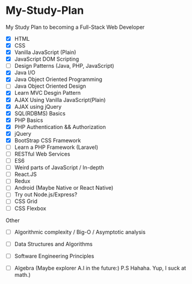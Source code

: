 # My-Study-Plan
My Study Plan to becoming a Full-Stack Web Developer

- [X] HTML
- [X] CSS
- [X] Vanilla JavaScript (Plain)
- [X] JavaScript DOM Scripting
- [ ] Design Patterns (Java, PHP, JavaScript)
- [x] Java I/O
- [x] Java Object Oriented Programming
- [ ] Java Object Oriented Design
- [x] Learn MVC Desgin Pattern
- [X] AJAX Using Vanilla JavaScript(Plain)
- [x] AJAX using jQuery
- [X] SQL(RDBMS) Basics
- [X] PHP Basics
- [x] PHP Authentication && Authorization
- [x] jQuery
- [x] BootStrap CSS Framework
- [ ] Learn a PHP Framework (Laravel)
- [ ] RESTful Web Services 
- [ ] ES6
- [ ] Weird parts of JavaScript / In-depth
- [ ] React.JS
- [ ] Redux
- [ ] Android (Maybe Native or React Native)
- [ ] Try out Node.js/Express?
- [ ] CSS Grid
- [ ] CSS Flexbox

Other

- [ ] Algorithmic complexity / Big-O / Asymptotic analysis
- [ ] Data Structures and Algorithms
- [ ] Software Engineering Principles
- [ ] Algebra (Maybe explorer A.I in the future:) P.S Hahaha. Yup, I suck at math.)





